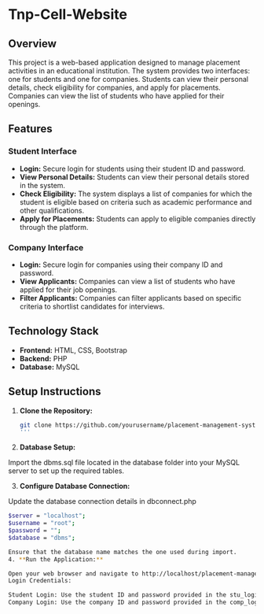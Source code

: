 # Tnp-Cell-Website


## Overview
This project is a web-based application designed to manage placement activities in an educational institution. The system provides two interfaces: one for students and one for companies. Students can view their personal details, check eligibility for companies, and apply for placements. Companies can view the list of students who have applied for their openings.

## Features

### Student Interface
- **Login:** Secure login for students using their student ID and password.
- **View Personal Details:** Students can view their personal details stored in the system.
- **Check Eligibility:** The system displays a list of companies for which the student is eligible based on criteria such as academic performance and other qualifications.
- **Apply for Placements:** Students can apply to eligible companies directly through the platform.

### Company Interface
- **Login:** Secure login for companies using their company ID and password.
- **View Applicants:** Companies can view a list of students who have applied for their job openings.
- **Filter Applicants:** Companies can filter applicants based on specific criteria to shortlist candidates for interviews.

## Technology Stack
- **Frontend:** HTML, CSS, Bootstrap
- **Backend:** PHP
- **Database:** MySQL

## Setup Instructions

1. **Clone the Repository:**
   ```bash
   git clone https://github.com/yourusername/placement-management-system.git
   '''
   
2. **Database Setup:**

Import the dbms.sql file located in the database folder into your MySQL server to set up the required tables.

3. **Configure Database Connection:**

Update the database connection details in dbconnect.php
```bash
$server = "localhost";
$username = "root";
$password = "";
$database = "dbms";

Ensure that the database name matches the one used during import.
4. **Run the Application:**

Open your web browser and navigate to http://localhost/placement-management-system.
Login Credentials:

Student Login: Use the student ID and password provided in the stu_login table.
Company Login: Use the company ID and password provided in the comp_login table.

   
